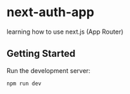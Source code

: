 # next-auth-app
learning how to use next.js (App Router)

## Getting Started
Run the development server:

`npm run dev`
